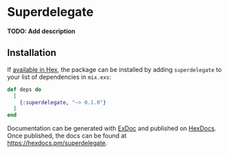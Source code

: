 # Superdelegate

**TODO: Add description**

## Installation

If [available in Hex](https://hex.pm/docs/publish), the package can be installed
by adding `superdelegate` to your list of dependencies in `mix.exs`:

```elixir
def deps do
  [
    {:superdelegate, "~> 0.1.0"}
  ]
end
```

Documentation can be generated with [ExDoc](https://github.com/elixir-lang/ex_doc)
and published on [HexDocs](https://hexdocs.pm). Once published, the docs can
be found at <https://hexdocs.pm/superdelegate>.

